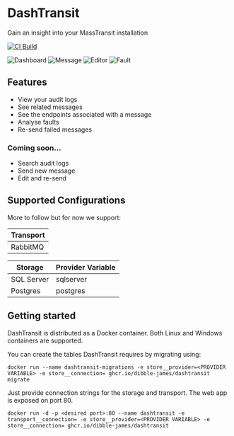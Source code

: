 # DashTransit

Gain an insight into your MassTransit installation

[![CI Build](https://github.com/dibble-james/dashtransit/actions/workflows/ci.yml/badge.svg?branch=trunk)](https://github.com/dibble-james/dashtransit/actions/workflows/ci.yml)

![Dashboard](https://user-images.githubusercontent.com/11923585/159138108-cdff0fa5-6cc7-427f-bd2c-a23e17b1e816.png)
![Message](https://user-images.githubusercontent.com/11923585/159138157-5a9ab55d-342a-479c-98d8-cbc3f0f368fc.png)
![Editor](https://user-images.githubusercontent.com/11923585/159138195-8e2b442b-afe8-4c84-969f-67883595680f.png)
![Fault](https://user-images.githubusercontent.com/11923585/149025825-11539fe3-1a9b-45ad-ac0c-d5478e12d3e9.png)

## Features

- View your audit logs
- See related messages
- See the endpoints associated with a message
- Analyse faults
- Re-send failed messages

### Coming soon...

- Search audit logs
- Send new message
- Edit and re-send

## Supported Configurations

More to follow but for now we support:

| Transport |
| --------- |
| RabbitMQ  |

| Storage    | Provider Variable |
| ---------- | ----------------- |
| SQL Server | sqlserver         |
| Postgres   | postgres          |

## Getting started

DashTransit is distributed as a Docker container. Both Linux and Windows containers are supported.

You can create the tables DashTransit requires by migrating using:

```
docker run --name dashtransit-migrations -e store__provider=<PROVIDER VARIABLE> -e store__connection= ghcr.io/dibble-james/dashtransit migrate
```

Just provide connection strings for the storage and transport. The web app is exposed on port 80.

```
docker run -d -p <desired port>:80 --name dashtransit -e transport__connection= -e store__provider=<PROVIDER VARIABLE> -e store__connection= ghcr.io/dibble-james/dashtransit
```
